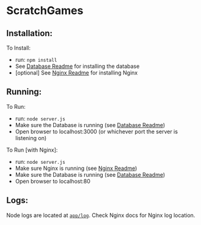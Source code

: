 # ScratchGames


Installation:
--------------

To Install:
* run: `npm install`
* See [Database Readme](app/db/) for installing the database
* [optional] See [Nginx Readme](nginx/) for installing Nginx


Running:
---------

To Run:
* run: `node server.js`
* Make sure the Database is running (see [Database Readme](app/db/))
* Open browser to localhost:3000 (or whichever port the server is listening on)

To Run [with Nginx]:
* run: `node server.js`
* Make sure Nginx is running (see [Nginx Readme](nginx/))
* Make sure the Database is running (see [Database Readme](app/db/))
* Open browser to localhost:80


Logs:
-----

Node logs are located at [`app/log`](app/log/).
Check Nginx docs for Nginx log location.
